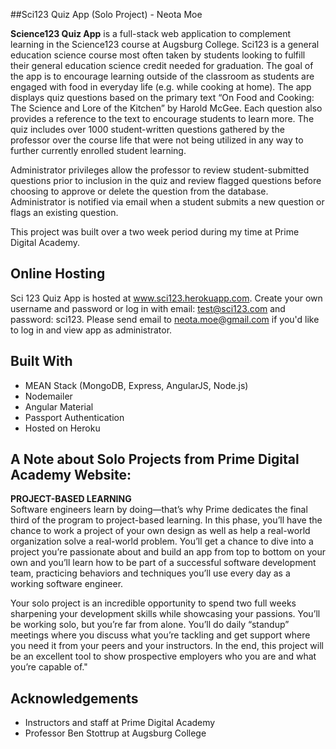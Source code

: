 ##Sci123 Quiz App (Solo Project) - Neota Moe

**Science123 Quiz App** is a full-stack web application to complement learning in the Science123 course at Augsburg College.  Sci123 is a general education science course most often taken by students looking to fulfill their general education science credit needed for graduation.  The goal of the app is to encourage learning outside of the classroom as students are engaged with food in everyday life (e.g. while cooking at home).  The app displays quiz questions based on the primary text “On Food and Cooking: The Science and Lore of the Kitchen” by Harold McGee.  Each question also provides a reference to the text to encourage students to learn more.  The quiz includes over 1000 student-written questions gathered by the professor over the course life that were not being utilized in any way to further currently enrolled student learning.

Administrator privileges allow the professor to review student-submitted questions prior to inclusion in the quiz and review flagged questions before choosing to approve or delete the question from the database.  Administrator is notified via email when a student submits a new question or flags an existing question.  

This project was built over a two week period during my time at Prime Digital Academy.

## Online Hosting
Sci 123 Quiz App is hosted at www.sci123.herokuapp.com.  Create your own username and password or log in with email: test@sci123.com and password: sci123.  Please send email to neota.moe@gmail.com if you'd like to log in and view app as administrator.

## Built With

* MEAN Stack (MongoDB, Express, AngularJS, Node.js)
* Nodemailer
* Angular Material
* Passport Authentication
* Hosted on Heroku


## A Note about Solo Projects from Prime Digital Academy Website:   
**PROJECT-BASED LEARNING**   
Software engineers learn by doing—that’s why Prime dedicates the final third of the program to project-based learning. In this phase, you’ll have the chance to work a project of your own design as well as help a real-world organization solve a real-world problem. You’ll get a chance to dive into a project you’re passionate about and build an app from top to bottom on your own and you’ll learn how to be part of a successful software development team, practicing behaviors and techniques you’ll use every day as a working software engineer.    

Your solo project is an incredible opportunity to spend two full weeks sharpening your development skills while showcasing your passions. You’ll be working solo, but you’re far from alone. You’ll do daily “standup” meetings where you discuss what you’re tackling and get support where you need it from your peers and your instructors. In the end, this project will be an excellent tool to show prospective employers who you are and what you’re capable of."

## Acknowledgements
* Instructors and staff at Prime Digital Academy
* Professor Ben Stottrup at Augsburg College
